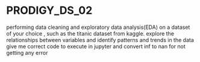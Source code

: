 # PRODIGY_DS_02
performing data cleaning and exploratory data analysis(EDA) on a dataset of your choice , such as the titanic dataset from kaggle. explore the relationships between variables and identify patterns and trends in the data
give me correct code to execute in  jupyter and convert inf to nan for not getting any error
